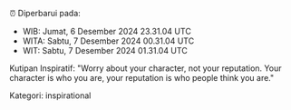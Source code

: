 ⏰ Diperbarui pada:
- WIB: Jumat, 6 Desember 2024 23.31.04 UTC
- WITA: Sabtu, 7 Desember 2024 00.31.04 UTC
- WIT: Sabtu, 7 Desember 2024 01.31.04 UTC

Kutipan Inspiratif:
"Worry about your character, not your reputation. Your character is who you are, your reputation is who people think you are."


Kategori: inspirational

